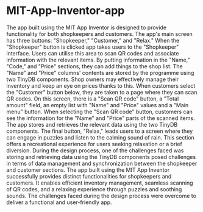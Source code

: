 # MIT-App-Inventor-app
The app built using the MIT App Inventor is designed to provide functionality for both shopkeepers
and customers. The app's main screen has three buttons: "Shopkeeper," "Customer," and "Relax."
When the "Shopkeeper" button is clicked app takes users to the "Shopkeeper" interface. Users can
utilise this area to scan QR codes and associate information with the relevant items. By putting
information in the "Name," "Code," and "Price" sections, they can add things to the shop list. The
"Name" and "Price" columns' contents are stored by the programme using two TinyDB
components. Shop owners may effectively manage their inventory and keep an eye on prices
thanks to this.
When customers select the "Customer" button below, they are taken to a page where they can
scan QR codes. On this screen, there is a "Scan QR code" button, a "Total amount" field, an empty
list with "Name" and "Price" values and a "Main menu" button. When selecting the "Scan QR
code" button, customers can see the information for the "Name" and "Price" parts of the scanned
items. The app stores and retrieves the relevant data using the two TinyDB components.
The final button, "Relax," leads users to a screen where they can engage in puzzles and listen to the
calming sound of rain. This section offers a recreational experience for users seeking relaxation or a
brief diversion.
During the design process, one of the challenges faced was storing and retrieving data using the
TinyDB components posed challenges in terms of data management and synchronization between
the shopkeeper and customer sections.
The app built using the MIT App Inventor successfully provides distinct functionalities for
shopkeepers and customers. It enables efficient inventory management, seamless scanning of QR
codes, and a relaxing experience through puzzles and soothing sounds. The challenges faced
during the design process were overcome to deliver a functional and user-friendly app.

